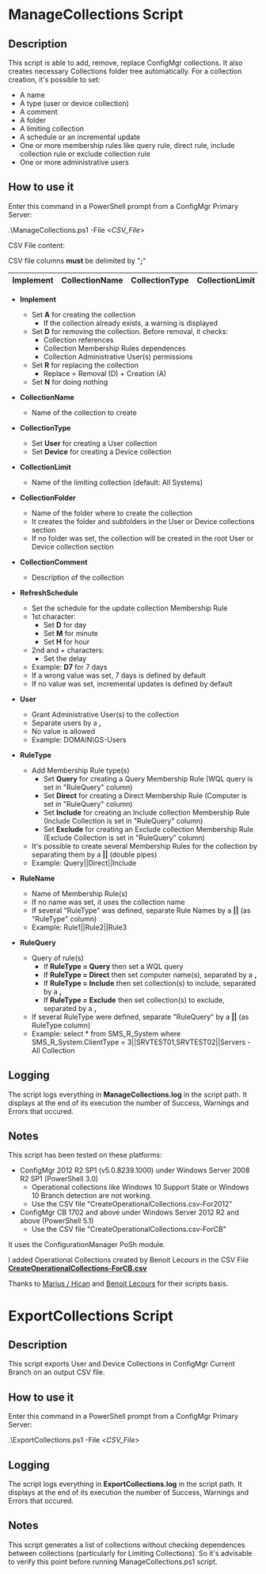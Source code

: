 # ManageCollections Script

## Description

This script is able to add, remove, replace ConfigMgr collections.
It also creates necessary Collections folder tree automatically.
For a collection creation, it's possible to set:

- A name
- A type (user or device collection)
- A comment
- A folder
- A limiting collection
- A schedule or an incremental update
- One or more membership rules like query rule, direct rule, include collection rule or exclude collection rule
- One or more administrative users

## How to use it

Enter this command in a PowerShell prompt from a ConfigMgr Primary Server:

.\ManageCollections.ps1 -File <*CSV_File*>

CSV File content:

CSV file columns **must** be delimited by "**;**"

Implement | CollectionName | CollectionType | CollectionLimit | CollectionFolder | CollectionComment | RefreshSchedule | User | RuleType | RuleName | RuleQuery
--------- | -------------- | -------------- | --------------- | ---------------- | ----------------- | --------------- | ---- | -------- | -------- | ---------

- **Implement**
  - Set **A** for creating the collection
    - If the collection already exists, a warning is displayed
  - Set **D** for removing the collection. Before removal, it checks:
    - Collection references
    - Collection Membership Rules dependences
    - Collection Administrative User(s) permissions
  - Set **R** for replacing the collection
    - Replace = Removal (D) + Creation (A)
  - Set **N** for doing nothing

- **CollectionName**
  - Name of the collection to create

- **CollectionType**
  - Set **User** for creating a User collection
  - Set **Device** for creating a Device collection

- **CollectionLimit**
  - Name of the limiting collection (default: All Systems)

- **CollectionFolder**
  - Name of the folder where to create the collection
  - It creates the folder and subfolders in the User or Device collections section
  - If no folder was set, the collection will be created in the root User or Device collection section

- **CollectionComment**
  - Description of the collection

- **RefreshSchedule**
  - Set the schedule for the update collection Membership Rule
  - 1st character:
    - Set **D** for day
    - Set **M** for minute
    - Set **H** for hour
  - 2nd and + characters:
    - Set the delay
  - Example: **D7** for 7 days
  - If a wrong value was set, 7 days is defined by default
  - If no value was set, incremental updates is defined by default

- **User**
  - Grant Administrative User(s) to the collection
  - Separate users by a **,**
  - No value is allowed
  - Example: DOMAIN\GS-Users

- **RuleType**
  - Add Membership Rule type(s)
    - Set **Query** for creating a Query Membership Rule (WQL query is set in "RuleQuery" column)
    - Set **Direct** for creating a Direct Membership Rule (Computer is set in "RuleQuery" column)
    - Set **Include** for creating an Include collection Membership Rule (Include Collection is set in "RuleQuery" column)
    - Set **Exclude** for creating an Exclude collection Membership Rule (Exclude Collection is set in "RuleQuery" column)
  - It's possible to create several Membership Rules for the collection by separating them by a **||** (double pipes)
  - Example: Query||Direct||Include

- **RuleName**
  - Name of Membership Rule(s)
  - If no name was set, it uses the collection name
  - If several "RuleType" was defined, separate Rule Names by a **||** (as "RuleType" column)
  - Example: Rule1||Rule2||Rule3

- **RuleQuery**
  - Query of rule(s)
    - If **RuleType = Query** then set a WQL query
    - If **RuleType = Direct** then set computer name(s), separated by a **,**
    - If **RuleType = Include** then set collection(s) to include, separated by a **,**
    - If **RuleType = Exclude** then set collection(s) to exclude, separated by a **,**
  - If several RuleType were defined, separate "RuleQuery" by a **||** (as RuleType column)
  - Example: select * from SMS_R_System where SMS_R_System.ClientType = 3||SRVTEST01,SRVTEST02||Servers - All Collection

## Logging

The script logs everything in **ManageCollections.log** in the script path.
It displays at the end of its execution the number of Success, Warnings and Errors that occured.

## Notes

This script has been tested on these platforms:

- ConfigMgr 2012 R2 SP1 (v5.0.8239.1000) under Windows Server 2008 R2 SP1 (PowerShell 3.0)
  - Operational collections like Windows 10 Support State or Windows 10 Branch detection are not working.
  - Use the CSV file "CreateOperationalCollections.csv-For2012"
- ConfigMgr CB 1702 and above under Windows Server 2012 R2 and above (PowerShell 5.1)
  - Use the CSV file "CreateOperationalCollections.csv-ForCB"

It uses the ConfigurationManager PoSh module.

I added Operational Collections created by Benoit Lecours in the CSV File **[CreateOperationalCollections-ForCB.csv](https://github.com/BlackCatDeployment/SCCM/blob/master/ManageCollections/CreateOperationalCollections-ForCB.csv)**

Thanks to [Marius / Hican](https://gallery.technet.microsoft.com/scriptcenter/SCCM-2012-Management-b36e7aeb) and [Benoit Lecours](https://gallery.technet.microsoft.com/Set-of-Operational-SCCM-19fa8178) for their scripts basis.


# ExportCollections Script

## Description

This script exports User and Device Collections in ConfigMgr Current Branch on an output CSV file.

## How to use it

Enter this command in a PowerShell prompt from a ConfigMgr Primary Server:

.\ExportCollections.ps1 -File <*CSV_File*>

## Logging

The script logs everything in **ExportCollections.log** in the script path.
It displays at the end of its execution the number of Success, Warnings and Errors that occured.

## Notes

This script generates a list of collections without checking dependences between collections (particularly for Limiting Collections).
So it's advisable to verify this point before running ManageCollections.ps1 script.
